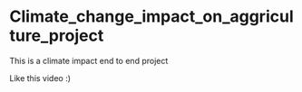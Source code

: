 # Climate_change_impact_on_aggriculture_project
This is a climate impact end to end project

Like this video :)

